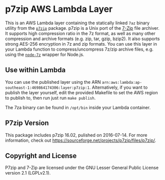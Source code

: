 # p7zip AWS Lambda Layer

This is an AWS Lambda layer containing the statically linked `7az` binary
utility from the [`p7zip`](https://sourceforge.net/projects/p7zip/) package.
p7zip is a Unix port of the [7-Zip](https://www.7-zip.org) file archiver. It
supports high compression ratio in the 7z format, as well as many other
compression and archive formats (e.g. zip, tar, gzip, bzip2). It also supports
strong AES-256 encryption in 7z and zip formats. 
You can use this layer in your Lambda function to compress/uncompress 7z/zip
archive files, e.g. using the
[`node-7z`](https://www.npmjs.com/package/node-7z) wrapper for Node.js.

## Use within Lambda

You can use the published layer using the ARN
`arn:aws:lambda:ap-southeast-1:469864174306:layer:p7zip:1`.
Alternatively, if you want to publish the layer yourself, edit the provided
Makefile to set the AWS region to publish to, then run just run `make publish`.

The 7za binary can be found in `/opt/bin` inside your Lambda container.

## P7zip Version

This package includes p7zip 16.02, pulished on 2016-07-14. For more
information, check out https://sourceforge.net/projects/p7zip/files/p7zip/.

## Copyright and License

P7zip and 7-Zip are licensed under the GNU Lesser General Public License version
2.1 (LGPLv2.1).
